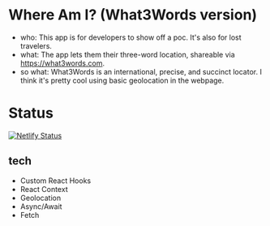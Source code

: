 # Where Am I? (What3Words version)

- who: This app is for developers to show off a poc. It's also for lost travelers.
- what: The app lets them their three-word location, shareable via https://what3words.com.
- so what: What3Words is an international, precise, and succinct locator. I think it's pretty cool using basic geolocation in the webpage.

# Status

[![Netlify Status](https://api.netlify.com/api/v1/badges/f39ff4a6-e7e1-45a3-8883-bc594218fdb9/deploy-status)](https://app.netlify.com/sites/whereami-w3w/deploys)

## tech

- Custom React Hooks
- React Context
- Geolocation
- Async/Await
- Fetch
